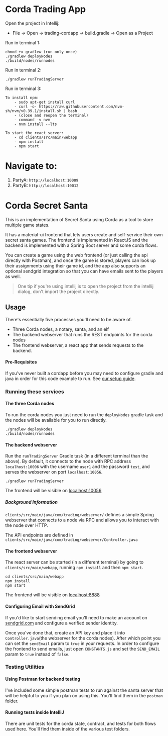 # Corda Trading App
Open the project in Intellij:
- File -> Open -> trading-cordapp -> build.gradle -> Open as a Project

Run in terminal 1:
```
chmod +x gradlew (run only once)
./gradlew deployNodes
./build/nodes/runnodes
```
Run in terminal 2:
```
./gradlew runTradingServer
```
Run in terminal 3:
```
To install npm:
    - sudo apt-get install curl
    - curl -o- https://raw.githubusercontent.com/nvm-sh/nvm/v0.39.1/install.sh | bash
    - (close and reopen the terminal)
    - command -v nvm
    - nvm install --lts

To start the react server:
    - cd clients/src/main/webapp
    - npm install 
    - npm start
```

# Navigate to:

1. PartyA: `http://localhost:10009`
2. PartyB: `http://localhost:10012`

# Corda Secret Santa

This is an implementation of Secret Santa using Corda as a tool to store multiple game states.

It has a material-ui frontend that lets users create and self-service their own secret santa games. The frontend is implemented in ReactJS and the backend is implemented with a Spring Boot server and some corda flows.

You can create a game using the web frontend (or just calling the api directly with Postman), and once the game is stored, players can look up their assignments using their game id, and the app also supports an optional sendgrid integration so that you can have emails sent to the players as well.

> One tip if you're using intellij is to open the project from the intellij dialog, don't import the project directly.

## Usage

There's essentially five processes you'll need to be aware of.

- Three Corda nodes, a notary, santa, and an elf
- The backend webserver that runs the REST endpoints for the corda nodes
- The frontend webserver, a react app that sends requests to the backend.


#### Pre-Requisites

If you've never built a cordapp before you may need to configure gradle and java in order for this code example to run. See [our setup guide](https://docs.corda.net/getting-set-up.html).


### Running these services

#### The three Corda nodes
To run the corda nodes you just need to run the `deployNodes` gradle task and the nodes will be available for you to run directly.

```
./gradlew deployNodes
./build/nodes/runnodes
```

#### The backend webserver

Run the `runTradingServer` Gradle task (in a different terminal than the above). By default, it connects to the node with RPC address `localhost:10006` with
the username `user1` and the password `test`, and serves the webserver on port `localhost:10056`.

```
./gradlew runTradingServer
```

The frontend will be visible on [localhost:10056](http://localhost:10056)

##### Background Information

`clients/src/main/java/com/trading/webserver/` defines a simple Spring webserver that connects to a node via RPC and allows you to interact with the node over HTTP.

The API endpoints are defined in `clients/src/main/java/com/trading/webserver/Controller.java`


#### The frontend webserver

The react server can be started (in a different terminal) by going to `clients/src/main/webapp`, running `npm install` and then `npm start`.

```
cd clients/src/main/webapp
npm install
npm start
```

The frontend will be visible on [localhost:8888](http://localhost:8888)

#### Configuring Email with SendGrid

If you'd like to start sending email you'll need to make an account on [sendgrid.com](http://sendgrid.com) and configure a verified sender identity.

Once you've done that, create an API key and place it into `Controller.java`(the webserver for the corda nodes). After which point you can set the `sendEmail` param to `true` in your requests. In order to configure the frontend to send emails, just open `CONSTANTS.js` and set the `SEND_EMAIL` param to `true` instead of `false`.


### Testing Utilities


#### Using Postman for backend testing

I've included some simple postman tests to run against the santa server that will be helpful to you if you plan on using this. You'll find them in the `postman` folder.


#### Running tests inside IntelliJ

There are unit tests for the corda state, contract, and tests for both flows used here. You'll find them inside of the various test folders.


